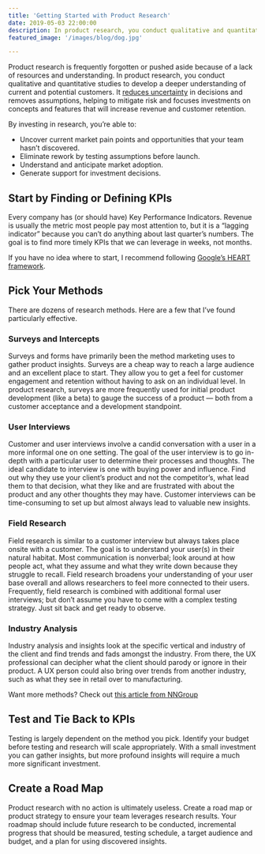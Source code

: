 ```yaml
---
title: 'Getting Started with Product Research'
date: 2019-05-03 22:00:00
description: In product research, you conduct qualitative and quantitative studies to develop a deeper understanding of current and potential customers. It reduces uncertainty in decisions and removes assumptions, helping to mitigate risk and focuses investments on concepts and features that will increase revenue and customer retention.
featured_image: '/images/blog/dog.jpg'

---
```


Product research is frequently forgotten or pushed aside because of a lack of resources and understanding. In product research, you conduct qualitative and quantitative studies to develop a deeper understanding of current and potential customers. It [reduces uncertainty](https://medium.com/airbnb-design/embracing-uncertainty-in-ux-research-973a962b2e8e) in decisions and removes assumptions, helping to mitigate risk and focuses investments on concepts and features that will increase revenue and customer retention.

By investing in research, you’re able to:

* Uncover current market pain points and opportunities that your team hasn’t discovered.
* Eliminate rework by testing assumptions before launch.
* Understand and anticipate market adoption.
* Generate support for investment decisions.

## Start by Finding or Defining KPIs
Every company has (or should have) Key Performance Indicators. Revenue is usually the metric most people pay most attention to, but it is a “lagging indicator” because you can’t do anything about last quarter’s numbers. The goal is to find more timely KPIs that we can leverage in weeks, not months.

If you have no idea where to start, I recommend following [Google’s HEART framework](https://library.gv.com/how-to-choose-the-right-ux-metrics-for-your-product-5f46359ab5be?gi=3b5fc822f1da).

## Pick Your Methods
There are dozens of research methods. Here are a few that I’ve found particularly effective.

### Surveys and Intercepts
Surveys and forms have primarily been the method marketing uses to gather product insights. Surveys are a cheap way to reach a large audience and an excellent place to start. They allow you to get a feel for customer engagement and retention without having to ask on an individual level. In product research, surveys are more frequently used for initial product development (like a beta) to gauge the success of a product — both from a customer acceptance and a development standpoint.

### User Interviews
Customer and user interviews involve a candid conversation with a user in a more informal one on one setting. The goal of the user interview is to go in-depth with a particular user to determine their processes and thoughts. The ideal candidate to interview is one with buying power and influence. Find out why they use your client’s product and not the competitor’s, what lead them to that decision, what they like and are frustrated with about the product and any other thoughts they may have. Customer interviews can be time-consuming to set up but almost always lead to valuable new insights.

### Field Research
Field research is similar to a customer interview but always takes place onsite with a customer. The goal is to understand your user(s) in their natural habitat. Most communication is nonverbal; look around at how people act, what they assume and what they write down because they struggle to recall. Field research broadens your understanding of your user base overall and allows researchers to feel more connected to their users. Frequently, field research is combined with additional formal user interviews; but don’t assume you have to come with a complex testing strategy. Just sit back and get ready to observe.

### Industry Analysis
Industry analysis and insights look at the specific vertical and industry of the client and find trends and fads amongst the industry. From there, the UX professional can decipher what the client should parody or ignore in their product. A UX person could also bring over trends from another industry, such as what they see in retail over to manufacturing.

Want more methods? Check out [this article from NNGroup](https://www.nngroup.com/articles/which-ux-research-methods/)

## Test and Tie Back to KPIs
Testing is largely dependent on the method you pick. Identify your budget before testing and research will scale appropriately. With a small investment you can gather insights, but more profound insights will require a much more significant investment.

## Create a Road Map
Product research with no action is ultimately useless. Create a road map or product strategy to ensure your team leverages research results. Your roadmap should include future research to be conducted, incremental progress that should be measured, testing schedule, a target audience and budget, and a plan for using discovered insights.